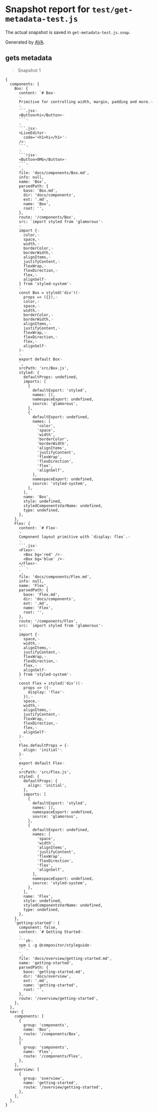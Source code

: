 # Snapshot report for `test/get-metadata-test.js`

The actual snapshot is saved in `get-metadata-test.js.snap`.

Generated by [AVA](https://ava.li).

## gets metadata

> Snapshot 1

    {
      components: {
        Box: {
          content: `# Box␊
          ␊
          Primitive for controlling width, margin, padding and more.␊
          ␊
          ```.jsx␊
          <Button>hi</Button>␊
          ```␊
          ␊
          ```.jsx␊
          <LiveEditor␊
            code='<h1>hi</h1>'␊
          />␊
          ```␊
          ␊
          ```!jsx␊
          <Button>OMG</Button>␊
          ```␊
          `,
          file: 'docs/components/Box.md',
          info: null,
          name: 'Box',
          parsedPath: {
            base: 'Box.md',
            dir: 'docs/components',
            ext: '.md',
            name: 'Box',
            root: '',
          },
          route: '/components/Box',
          src: `import styled from 'glamorous'␊
          ␊
          import {␊
            color,␊
            space,␊
            width,␊
            borderColor,␊
            borderWidth,␊
            alignItems,␊
            justifyContent,␊
            flexWrap,␊
            flexDirection,␊
            flex,␊
            alignSelf␊
          } from 'styled-system'␊
          ␊
          const Box = styled('div')(␊
            props => ({}),␊
            color,␊
            space,␊
            width,␊
            borderColor,␊
            borderWidth,␊
            alignItems,␊
            justifyContent,␊
            flexWrap,␊
            flexDirection,␊
            flex,␊
            alignSelf␊
          )␊
          ␊
          export default Box␊
          `,
          srcPath: 'src/Box.js',
          styled: {
            defaultProps: undefined,
            imports: [
              {
                defaultExport: 'styled',
                names: [],
                namespaceExport: undefined,
                source: 'glamorous',
              },
              {
                defaultExport: undefined,
                names: [
                  'color',
                  'space',
                  'width',
                  'borderColor',
                  'borderWidth',
                  'alignItems',
                  'justifyContent',
                  'flexWrap',
                  'flexDirection',
                  'flex',
                  'alignSelf',
                ],
                namespaceExport: undefined,
                source: 'styled-system',
              },
            ],
            name: 'Box',
            style: undefined,
            styledComponentsVarName: undefined,
            type: undefined,
          },
        },
        Flex: {
          content: `# Flex␊
          ␊
          Component layout primitive with `display: flex`.␊
          ␊
          ```.jsx␊
          <Flex>␊
            <Box bg='red' />␊
            <Box bg='blue' />␊
          </Flex>␊
          ```␊
          `,
          file: 'docs/components/Flex.md',
          info: null,
          name: 'Flex',
          parsedPath: {
            base: 'Flex.md',
            dir: 'docs/components',
            ext: '.md',
            name: 'Flex',
            root: '',
          },
          route: '/components/Flex',
          src: `import styled from 'glamorous'␊
          ␊
          import {␊
            space,␊
            width,␊
            alignItems,␊
            justifyContent,␊
            flexWrap,␊
            flexDirection,␊
            flex,␊
            alignSelf␊
          } from 'styled-system'␊
          ␊
          const Flex = styled('div')(␊
            props => ({␊
              display: 'flex'␊
            }),␊
            space,␊
            width,␊
            alignItems,␊
            justifyContent,␊
            flexWrap,␊
            flexDirection,␊
            flex,␊
            alignSelf␊
          )␊
          ␊
          Flex.defaultProps = {␊
            align: 'initial'␊
          }␊
          ␊
          export default Flex␊
          `,
          srcPath: 'src/Flex.js',
          styled: {
            defaultProps: {
              align: 'initial',
            },
            imports: [
              {
                defaultExport: 'styled',
                names: [],
                namespaceExport: undefined,
                source: 'glamorous',
              },
              {
                defaultExport: undefined,
                names: [
                  'space',
                  'width',
                  'alignItems',
                  'justifyContent',
                  'flexWrap',
                  'flexDirection',
                  'flex',
                  'alignSelf',
                ],
                namespaceExport: undefined,
                source: 'styled-system',
              },
            ],
            name: 'Flex',
            style: undefined,
            styledComponentsVarName: undefined,
            type: undefined,
          },
        },
        'getting-started': {
          component: false,
          content: `# Getting Started␊
          ␊
          ```sh␊
          npm i -g @compositor/styleguide␊
          ```␊
          `,
          file: 'docs/overview/getting-started.md',
          name: 'getting-started',
          parsedPath: {
            base: 'getting-started.md',
            dir: 'docs/overview',
            ext: '.md',
            name: 'getting-started',
            root: '',
          },
          route: '/overview/getting-started',
        },
      },
      nav: {
        components: [
          {
            group: 'components',
            name: 'Box',
            route: '/components/Box',
          },
          {
            group: 'components',
            name: 'Flex',
            route: '/components/Flex',
          },
        ],
        overview: [
          {
            group: 'overview',
            name: 'getting-started',
            route: '/overview/getting-started',
          },
        ],
      },
    }
